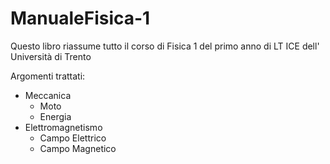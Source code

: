 # ManualeFisica-1
Questo libro riassume tutto il corso di Fisica 1 del primo anno di LT ICE dell' Università di Trento

Argomenti trattati:

- Meccanica
  - Moto
  - Energia
- Elettromagnetismo
  - Campo Elettrico
  - Campo Magnetico

